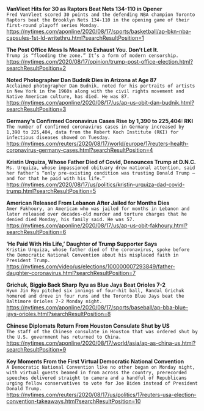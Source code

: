 **VanVleet Hits for 30 as Raptors Beat Nets 134-110 in Opener**\
`Fred VanVleet scored 30 points and the defending NBA champion Toronto Raptors beat the Brooklyn Nets 134-110 in the opening game of their first-round playoff series Monday.`\
https://nytimes.com/aponline/2020/08/17/sports/basketball/ap-bkn-nba-capsules-1st-ld-writethru.html?searchResultPosition=1

**The Post Office Mess Is Meant to Exhaust You. Don’t Let It.**\
`Trump is “flooding the zone.” It’s a form of modern censorship.`\
https://nytimes.com/2020/08/17/opinion/trump-post-office-election.html?searchResultPosition=2

**Noted Photographer Dan Budnik Dies in Arizona at Age 87**\
`Acclaimed photographer Dan Budnik, noted for his portraits of artists in New York in the 1960s along with the civil rights movement and Native American culture, has died. He was 87.`\
https://nytimes.com/aponline/2020/08/17/us/ap-us-obit-dan-budnik.html?searchResultPosition=3

**Germany's Confirmed Coronavirus Cases Rise by 1,390 to 225,404: RKI**\
`The number of confirmed coronavirus cases in Germany increased by 1,390 to 225,404, data from the Robert Koch Institute (RKI) for infectious diseases showed on Tuesday.`\
https://nytimes.com/reuters/2020/08/17/world/europe/17reuters-health-coronavirus-germany-cases.html?searchResultPosition=4

**Kristin Urquiza, Whose Father Died of Covid, Denounces Trump at D.N.C.**\
`Ms. Urquiza, whose impassioned obituary drew national attention, said her father’s “only pre-existing condition was trusting Donald Trump — and for that he paid with his life.”`\
https://nytimes.com/2020/08/17/us/politics/kristin-urquiza-dad-covid-trump.html?searchResultPosition=5

**American Released From Lebanon After Jailed for Months Dies**\
`Amer Fakhoury, an American who was jailed for months in Lebanon and later released over decades-old murder and torture charges that he denied died Monday, his family said. He was 57.`\
https://nytimes.com/aponline/2020/08/17/us/ap-us-obit-fakhoury.html?searchResultPosition=6

**‘He Paid With His Life,’ Daughter of Trump Supporter Says**\
`Kristin Urquiza, whose father died of the coronavirus, spoke before the Democratic National Convention about his misplaced faith in President Trump.`\
https://nytimes.com/video/us/elections/100000007293849/father-daughter-coronavirus.html?searchResultPosition=7

**Grichuk, Biggio Back Sharp Ryu as Blue Jays Beat Orioles 7-2**\
`Hyun Jin Ryu pitched six innings of four-hit ball, Randal Grichuk homered and drove in four runs and the Toronto Blue Jays beat the Baltimore Orioles 7-2 Monday night.`\
https://nytimes.com/aponline/2020/08/17/sports/baseball/ap-bba-blue-jays-orioles.html?searchResultPosition=8

**Chinese Diplomats Return From Houston Consulate Shut by US**\
`The staff of the Chinese consulate in Houston that was ordered shut by the U.S. government has returned to China.`\
https://nytimes.com/aponline/2020/08/17/world/asia/ap-as-china-us.html?searchResultPosition=9

**Key Moments From the First Virtual Democratic National Convention**\
`A Democratic National Convention like no other began on Monday night, with virtual guests beamed in from across the country, prerecorded speeches delivered straight to camera and a handful of Republicans urging fellow conservatives to vote for Joe Biden instead of President Donald Trump.`\
https://nytimes.com/reuters/2020/08/17/us/politics/17reuters-usa-election-convention-takeaways.html?searchResultPosition=10

